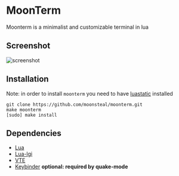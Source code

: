 # MoonTerm
Moonterm is a minimalist and customizable terminal in lua

## Screenshot

![screenshot](https://i.imgur.com/kMVRerr.png)

## Installation
Note: in order to install `moonterm` you need to have [luastatic](https://github.com/ers35/luastatic) installed

```
git clone https://github.com/moonsteal/moonterm.git
make moonterm
[sudo] make install
```

## Dependencies

- [Lua](https://www.lua.org/download.html)
- [Lua-lgi](https://github.com/pavouk/lgi)
- [VTE](https://github.com/GNOME/vte)
- [Keybinder](https://github.com/kupferlauncher/keybinder/) **optional: required by quake-mode**
